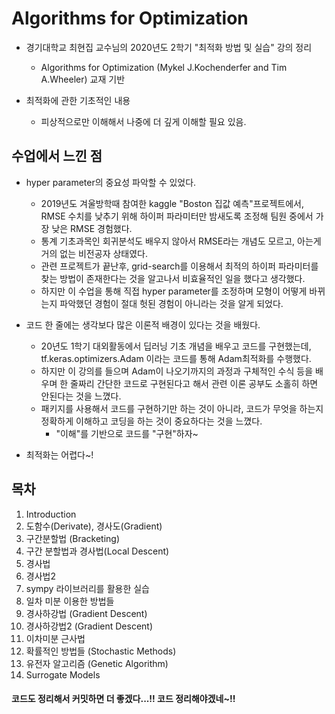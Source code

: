 # Algorithms for Optimization

- 경기대학교 최현집 교수님의 2020년도 2학기 "최적화 방법 및 실습" 강의 정리
    - Algorithms for Optimization (Mykel J.Kochenderfer and Tim A.Wheeler) 교재 기반

- 최적화에 관한 기초적인 내용
    - 피상적으로만 이해해서 나중에 더 깊게 이해할 필요 있음.

## 수업에서 느낀 점

- hyper parameter의 중요성 파악할 수 있었다.
    - 2019년도 겨울방학때 참여한 kaggle "Boston 집값 예측"프로젝트에서, RMSE 수치를 낮추기 위해 하이퍼 파라미터만 밤새도록 조정해 팀원 중에서 가장 낮은 RMSE 경험했다.
    - 통계 기초과목인 회귀분석도 배우지 않아서 RMSE라는 개념도 모르고, 아는게 거의 없는 비전공자 상태였다.
    - 관련 프로젝트가 끝난후, grid-search를 이용해서 최적의 하이퍼 파라미터를 찾는 방법이 존재한다는 것을 알고나서 비효율적인 일을 했다고 생각했다.
    - 하지만 이 수업을 통해 직접 hyper parameter를 조정하며 모형이 어떻게 바뀌는지 파악했던 경험이 절대 헛된 경험이 아니라는 것을 알게 되었다.
    
- 코드 한 줄에는 생각보다 많은 이론적 배경이 있다는 것을 배웠다.
    - 20년도 1학기 대외활동에서 딥러닝 기초 개념을 배우고 코드를 구현했는데, tf.keras.optimizers.Adam 이라는 코드를 통해 Adam최적화를 수행했다.
    - 하지만 이 강의를 들으며 Adam이 나오기까지의 과정과 구체적인 수식 등을 배우며 한 줄짜리 간단한 코드로 구현된다고 해서 관련 이론 공부도 소홀히 하면 안된다는 것을 느꼈다.
    - 패키지를 사용해서 코드를 구현하기만 하는 것이 아니라, 코드가 무엇을 하는지 정확하게 이해하고 코딩을 하는 것이 중요하다는 것을 느꼈다.
        - "이해"를 기반으로 코드를 "구현"하자~
 
- 최적화는 어렵다~!
    

## 목차
1. Introduction
2. 도함수(Derivate), 경사도(Gradient)
3. 구간분할법 (Bracketing)
4. 구간 분할법과 경사법(Local Descent)
5. 경사법
6. 경사법2
7. sympy 라이브러리를 활용한 실습
8. 일차 미분 이용한 방법들
9. 경사하강법 (Gradient Descent) 
10. 경사하강법2 (Gradient Descent) 
11. 이차미분 근사법
12. 확률적인 방법들 (Stochastic Methods)
13. 유전자 알고리즘 (Genetic Algorithm)
14. Surrogate Models


#### 코드도 정리해서 커밋하면 더 좋겠다...!! 코드 정리해야겠네~!!
